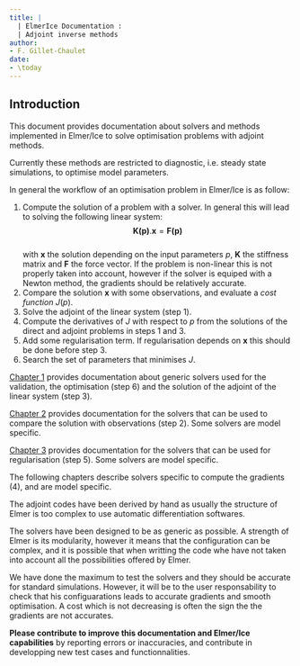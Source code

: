 ```yaml
---
title: |
  | ElmerIce Documentation :
  | Adjoint inverse methods
author:
- F. Gillet-Chaulet
date: 
- \today
---
```


## Introduction 

This document provides documentation about solvers and methods implemented in Elmer/Ice
to solve optimisation problems with adjoint methods.

Currently these methods are restricted to diagnostic, i.e. steady state simulations, to optimise model parameters.

In general the workflow of an optimisation problem in Elmer/Ice is as follow:

1. Compute the solution of a problem with a solver. In general this will lead to solving the following linear system:  
$$ \boldsymbol{K(p)}.\boldsymbol{x} = \boldsymbol{F(p)} $$  
with $\boldsymbol{x}$ the solution depending on the input parameters $p$, $\boldsymbol{K}$ the stiffness matrix and
$\boldsymbol{F}$ the force vector. If the problem is non-linear this is not properly taken into account, however
if the solver is equiped with a Newton method, the gradients should be relatively accurate.
2. Compare the solution $\boldsymbol{x}$ with some observations, and evaluate a *cost function* $J(p)$.
3. Solve the adjoint of the linear system (step 1).
4. Compute the derivatives of $J$ with respect to $p$ from the solutions of the direct and adjoint problems in steps 1 and 3.
5. Add some regularisation term. If regularisation depends on $\boldsymbol{x}$ this should be done before step 3.
6. Search the set of parameters that minimises $J$.


[Chapter 1](#generic_solvers) provides documentation about generic solvers used for the validation, the optimisation (step 6)
and the solution of the adjoint of the linear system (step 3).

[Chapter 2](#cost_solvers) provides documentation for the solvers that can be used to compare the solution with observations (step 2). 
Some solvers are model specific.

[Chapter 3](#reg_solvers)  provides documentation for the solvers that can be used for regularisation (step 5). 
Some solvers are model specific.

The following chapters describe solvers specific to compute the gradients (4), and are model specific.

The adjoint codes have been derived by hand as usually the structure of Elmer is too complex
to use  automatic differentiation softwares.

The solvers have been designed to be as generic as possible. A strength of Elmer is its modularity,
however it means that the configuration can be complex, and it is possible that when writting the code
whe have not taken into account all the possibilities offered by Elmer.

We have done the maximum to test the solvers and they should be accurate for standard simulations. However, it will
be to the user responsability to check that his configuarations leads to accurate gradients and smooth optimisation. 
A cost which is not decreasing is often the sign the the gradients are not accurates.

**Please contribute to improve this documentation and Elmer/Ice capabilities** by reporting errors or inaccuracies,
and contribute in developping new test cases and functionnalities.


